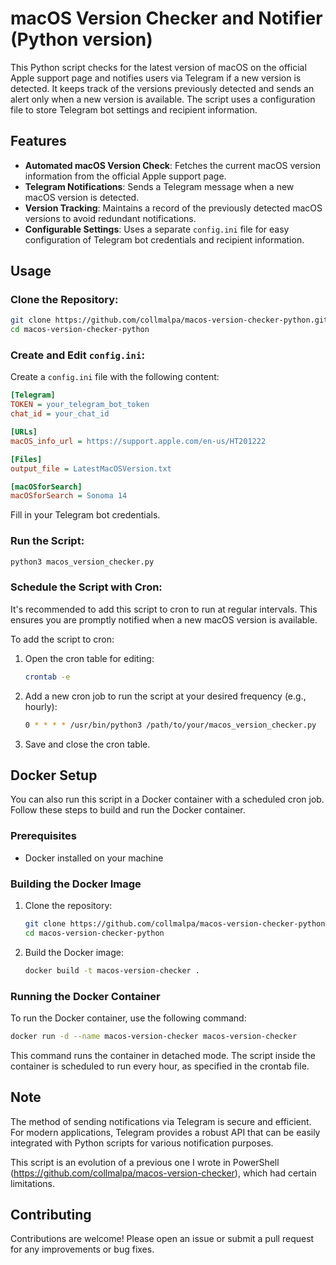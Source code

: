 # macOS Version Checker and Notifier (Python version)

This Python script checks for the latest version of macOS on the official Apple support page and notifies users via Telegram if a new version is detected. It keeps track of the versions previously detected and sends an alert only when a new version is available. The script uses a configuration file to store Telegram bot settings and recipient information.

## Features

- **Automated macOS Version Check**: Fetches the current macOS version information from the official Apple support page.
- **Telegram Notifications**: Sends a Telegram message when a new macOS version is detected.
- **Version Tracking**: Maintains a record of the previously detected macOS versions to avoid redundant notifications.
- **Configurable Settings**: Uses a separate `config.ini` file for easy configuration of Telegram bot credentials and recipient information.

## Usage

### Clone the Repository:

```bash
git clone https://github.com/collmalpa/macos-version-checker-python.git
cd macos-version-checker-python
```

### Create and Edit `config.ini`:

Create a `config.ini` file with the following content:

```ini
[Telegram]
TOKEN = your_telegram_bot_token
chat_id = your_chat_id

[URLs]
macOS_info_url = https://support.apple.com/en-us/HT201222

[Files]
output_file = LatestMacOSVersion.txt

[macOSforSearch]
macOSforSearch = Sonoma 14
```

Fill in your Telegram bot credentials.

### Run the Script:

```bash
python3 macos_version_checker.py
```

### Schedule the Script with Cron:

It's recommended to add this script to cron to run at regular intervals. This ensures you are promptly notified when a new macOS version is available.

To add the script to cron:
1. Open the cron table for editing:
    ```bash
    crontab -e
    ```
2. Add a new cron job to run the script at your desired frequency (e.g., hourly):
    ```bash
    0 * * * * /usr/bin/python3 /path/to/your/macos_version_checker.py
    ```
3. Save and close the cron table.

## Docker Setup

You can also run this script in a Docker container with a scheduled cron job. Follow these steps to build and run the Docker container.

### Prerequisites

- Docker installed on your machine

### Building the Docker Image

1. Clone the repository:

    ```sh
    git clone https://github.com/collmalpa/macos-version-checker-python.git
    cd macos-version-checker-python
    ```

2. Build the Docker image:

    ```sh
    docker build -t macos-version-checker .
    ```

### Running the Docker Container

To run the Docker container, use the following command:

```sh
docker run -d --name macos-version-checker macos-version-checker
```

This command runs the container in detached mode. The script inside the container is scheduled to run every hour, as specified in the crontab file.

## Note

The method of sending notifications via Telegram is secure and efficient. For modern applications, Telegram provides a robust API that can be easily integrated with Python scripts for various notification purposes.

This script is an evolution of a previous one I wrote in PowerShell (https://github.com/collmalpa/macos-version-checker), which had certain limitations.

## Contributing

Contributions are welcome! Please open an issue or submit a pull request for any improvements or bug fixes.
